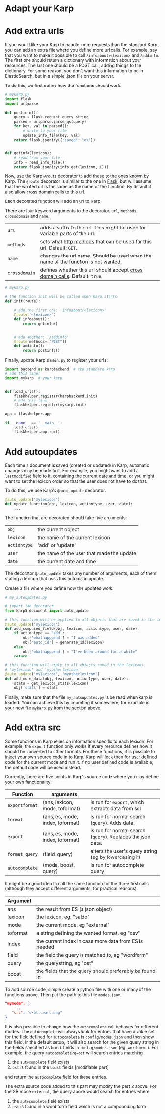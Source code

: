 # Adapt your Karp


Add extra urls
=======
If you would like your Karp to handle more requests than the standard
Karp, you can add an extra file where you define more url calls.
For example, say that you want to make it possible to call
`/infoabout/<lexicon>`
and
`/addinfo`.
The first one should return a dictionary with information about your
resources.
The last one should be a POST call, adding things to the dictionary.
For some reason, you don't want this information to be in ElasticSearch,
but in a simple .json file on your server.

To do this, we first define how the functions should work.

```python
# mykarp.py
import flask
import urlparse

def postinfo():
    query = flask.request.query_string
    parsed = urlparse.parse_qs(query)
    for key, val in parsed():
        # write to your file
        update_info_file(key, val)
    return flask.jsonify({"saved": "ok"})


def getinfo(lexicon):
    # read from your file
    info = read_info_file()
    return flask.jsonify(info.get(lexicon, {}))
```

Now, use the Karp `@route` decorator to add these to
the ones known by Karp. The `@route` decorator is similar to the one
in [Flask](http://flask.pocoo.org/docs/0.12/quickstart/), but will assume that the wanted url is the same
as the name of the function. By default it also allow cross domain calls to this url.

Each decorated function will add an url to Karp.

There are four keyword arguments to the decorator; `url`, `methods`, `crossdomain` and `name`.

|             |      |
|-------------|------|
|`url`        | adds a suffix  to the url. This might be used for variable parts of the url.|
|`methods`    | sets what [http methods](https://developer.mozilla.org/en-US/docs/Web/HTTP/Methods) that can be used for this url. Default: `GET`.|
|`name`       | changes the url name. Should be used when the name of the function is not wanted.|
|`crossdomain`| defines whether this url should accept [cross domain calls](https://developer.mozilla.org/en-US/docs/Web/HTTP/CORS). Default: `true`.|


```python
# mykarp.py

# the function init will be called when karp starts
def init(route):

    # add the first one: 'infoabout/<lexicon>'
    @route('<lexicon>')
    def infoabout():
        return getinfo()


    # add another: '/addinfo'
    @route(methods=["POST"])
    def addinfo():
        return postinfo()

```

Finally, update Karp's `main.py` to register your urls:

```python
import backend as karpbackend  # the standard karp
# add this line:
import mykarp  # your karp


def load_urls():
    flaskhelper.register(karpbackend.init)
    # add this line:
    flaskhelper.register(mykarp.init)

app = flaskhelper.app

if __name__ == '__main__':
    load_urls()
    flaskhelper.app.run()
```


Add autoupdates
===============
Each time a document is saved (created or updated) in Karp,
automatic changes may be made to it. For example, you might want
to add a `lastmodified` field to it, containing the current date
and time, or you might want to set the lexicon order so that
the user does not have to do that.

To do this, we use Karp's `@auto_update` decorator.
```python
@auto_update('mylexicon')
def update_function(obj, lexicon, actiontype, user, date):
    ...
```
The function that are decorated should take five arguments:

|      |                     |
|------|-------------------- |
|`obj` |  the current object |
|`lexicon`|  the name of the current lexicon |
|`actiontype` | 'add' or 'update' |
|`user` |  the name of the user that made the update |
|`date` |  the current date and time |

The decorator `@auto_update` takes any number of arguments, each of them stating a lexicon
that uses this automatic update.

Create a file where you define how the updates work.



```python
# my_autoupdates.py

# import the decorator
from karp5.document import auto_update

# this function will be applied to all objects that are saved in the lexicon 'mylexicon'
@auto_update('mylexicon')
def add_computed_field(obj, lexicon, actiontype, user, date):
    if actiontype == 'add':
        obj['whathapppend'] = "I was added"
        obj['auto_id'] = generate_id(lexicon)
    else:
        obj['whathapppend'] = "I've been around for a while"
    return

# this function will apply to all objects saved in the lexicons
# 'mylexicon' and 'myotherlexicon'
@auto_update('mylexicon', 'myotherlexicon')
def add_more_data(obj, lexicon, actiontype, user, date):
    stats = get_lexicon_stats(lexicon)
    obj['stats'] = stats
```

Finally, make sure that the file `my_autoupdates.py` is be read when karp
is loaded. You can achieve this by importing it somewhere, for example
in your new file `mykarp.py` from the section above.



Add extra src
=============
Some functions in Karp relies on information specific to each lexicon.
For example, the `export` function only works if every resource defines
how it should be converted to other formats.
For these functions, it is possible to inject your own source code in to Karp.
Karp will look then for user defined code for the current mode and run it. If
no user defined code is available, the default code will be used instead.

Currently, there are five points in Karp's source code where you may define
your own functionality:

| Function       | arguments                        |  |
|----------------|----------------------------------|---------|
| `exportformat` | (ans, lexicon, mode, toformat)   | is run for `export`,  which extracts data from sql |
| `format`       | (ans, es, mode, index, toformat) | is run for normal search (`query`). Adds data. |
| `export`       | (ans, es, mode, index, toformat) |  is run for normal search (`query`).  Replaces the json data. |
| `format_query` | (field, query)                   | alters the user's query string (eg by lowercasing it) |
| `autocomplete` | (mode, boost, query)             | is run for autocomplete query |


It might be a good idea to call the same function for the three first
calls (although they accept different arguments, for practical reasons).

| Argument |     |
|----------|-----|
| ans      | the result from ES (a json object) |
| lexicon  | the lexicon, eg. "saldo"|
| mode     | the current mode, eg "external" |
| toformat | a string defining the wanted format, eg "csv" |
| index    | the current index in case more data from ES is needed |
| field    | the field the query is matched to, eg "wordform" |
| query    | the querystring, eg "ost" |
| boost    | the fields that the query should preferably be found in |


To add source code, simple create a python file with one or many of the functions above.
Then put the path to this file `modes.json`.
```json
"mymode": {
    ...
   "src": "skbl.searching"
}
```

It is also possible to change how the `autocomplete` call behaves for
different modes. The `autocomplete` will always look for entries that have a value set
for the field defined for `autocomplete` in `config/modes.json` and then show this field.
In the default setup, it will also search for the given query string in the
fields specified as `boost` fields in `config/modes.json` (eg. `wordforms`).
For example, the query `autocomplete?q=ost` will search entries matching

1. the `autocomplete` field exists
2. `ost` is found in the `boost` fields [modifiable part]

and return the `autocomplete` field for these entries.

The extra source code added to this part may modify the part 2 above. For the SB mode
`external`, the query above would search for entries where

1. the `autocomplete` field exists
2. `ost` is found in a word form field which is not a compounding form
